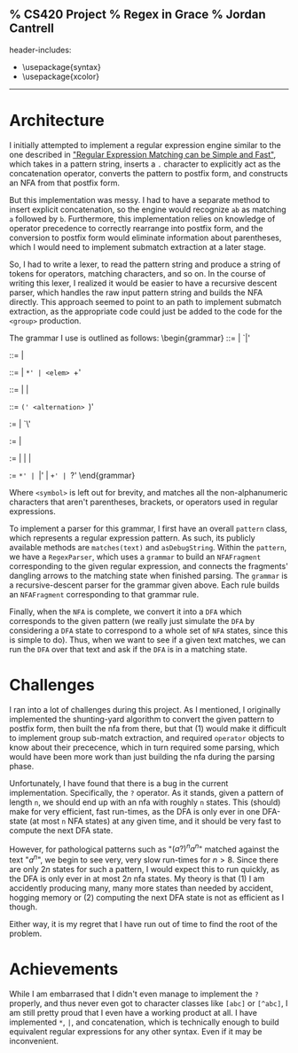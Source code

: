 % CS420 Project
% Regex in Grace
% Jordan Cantrell
---
header-includes:
  - \usepackage{syntax}
  - \usepackage{xcolor}
---

# Architecture
I initially attempted to implement a regular expression engine similar to
the one described in ["Regular Expression Matching can be Simple and Fast"][1], 
which
takes in a pattern string, inserts a `.` character to explicitly act as the
concatenation operator, converts the pattern to postfix form, and constructs
an NFA from that postfix form.

But this
implementation was messy. I had to have a separate method to insert explicit
concatenation, so the engine would recognize `ab` as matching `a` followed by
`b`. Furthermore, this implementation relies on knowledge of operator 
precedence to correctly rearrange into postfix form, and the conversion to
postfix form would eliminate information about parentheses, which I would need
to implement submatch extraction at a later stage.

So, I had to write a lexer, to read the pattern string and produce a string
of tokens for operators, matching characters, and so on. In the course of
writing this lexer, I realized it would be easier to have a recursive descent
parser, which handles the raw input pattern string and builds the NFA directly.
This approach seemed to point to an path to implement submatch extraction,
as the appropriate code could just be added to the code for the `<group>`
production.

The grammar I use is outlined as follows:
\begin{grammar}
<alternation> ::= <concatenation> | <concatenation> `|' <alternation>

<concatenation> ::= <basic> | <basic> <concatenation>

<basic> ::= <elem> | <elem> `*' | <elem> `+'

<elem> ::= <group> | <character> | <set>

<group> ::= `(' <alternation> `)'

<character> := <non-meta> | `\\' <meta>

<meta> := <operator> | <namedClass>

<non-meta> := <digit> | <upper> | <lower> | <symbol>

<operator> := `*' | `|' | `+' | `?'
\end{grammar}

Where `<symbol>` is left out for brevity, and matches all the non-alphanumeric
characters that aren't parentheses, brackets, or operators used in regular
expressions.

To implement a parser for this grammar, I first have an overall `pattern` class,
which represents a regular expression pattern. As such, its publicly available
methods are `matches(text)` and `asDebugString`. Within the `pattern`, we
have a `RegexParser`, which uses a `grammar` to build an `NFAFragment`
corresponding to the given regular expression, and connects the fragments'
dangling arrows to the matching state when finished parsing.
The `grammar` is a recursive-descent parser for the grammar given above.
Each rule builds an `NFAFragment` corresponding to that grammar rule.

Finally, when the `NFA` is complete, we convert it into a `DFA` which
corresponds to the given pattern (we really just simulate the `DFA` by
considering a `DFA` state to correspond to a whole set of `NFA` states, since
this is simple to do). Thus, when we want to see if a given text matches,
we can run the `DFA` over that text and ask if the `DFA` is in a matching state.

# Challenges
I ran into a lot of challenges during this project. As I mentioned,
I originally implemented the shunting-yard algorithm to convert the given
pattern to postfix form, then built the nfa from there, but that (1) would make
it difficult to implement group sub-match extraction, and required `operator`
objects to know about their prececence, which in turn required some parsing,
which would have been more work than just building the nfa during the parsing
phase.

Unfortunately, I have found that there is a bug in the current implementation.
Specifically, the `?` operator. As it stands, given a pattern of length `n`,
we should end up with an nfa with roughly `n` states. This (should) make
for very efficient, fast run-times, as the DFA is only ever in one DFA-state
(at most `n` NFA states) at any given time, and it should be very fast to
compute the next DFA state.

However, for pathological patterns such as "$(a?)^{n} a^{n}$" matched against
the text "$a^{n}$", we begin to see very, very slow run-times for $n > 8$.
Since there are only $2n$ states for such a pattern, I would expect this
to run quickly, as the DFA is only ever in at most $2n$ nfa states.
My theory is that (1) I am accidently producing many, many more states than
needed by
accident, hogging memory or (2) computing the next DFA state is not as
efficient as I though.

Either way, it is my regret that I have run out of time to find the root of the
problem.

# Achievements
While I am embarrased that I didn't even manage to implement the `?` properly,
and thus never even got to character classes like `[abc]` or `[^abc]`, I am
still pretty proud that I even have a working product at all. I have
implemented `*`, `|`, and concatenation, which is technically enough to 
build equivalent regular expressions for any other syntax. Even if it may
be inconvenient.

[1]: https://swtch.com/~rsc/regexp/regexp1.html
